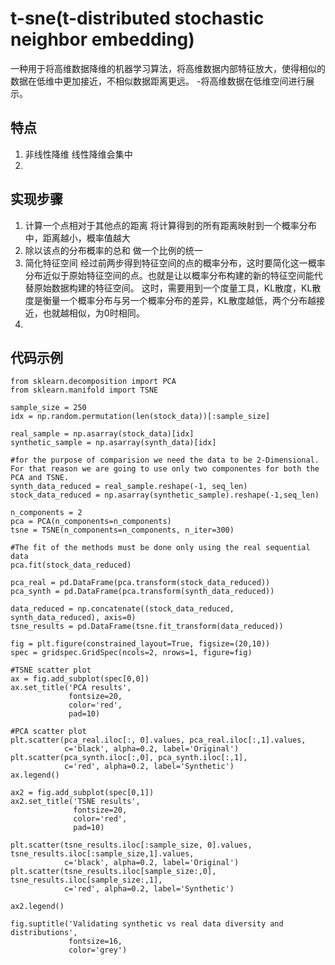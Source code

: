 # t-sne(t-distributed stochastic neighbor embedding)
一种用于将高维数据降维的机器学习算法，将高维数据内部特征放大，使得相似的数据在低维中更加接近，不相似数据距离更远。
-将高维数据在低维空间进行展示。

## 特点
1. 非线性降维
   线性降维会集中
2. 
## 实现步骤
1. 计算一个点相对于其他点的距离
   将计算得到的所有距离映射到一个概率分布中，距离越小，概率值越大
2. 除以该点的分布概率的总和
   做一个比例的统一
3. 简化特征空间
   经过前两步得到特征空间的点的概率分布，这时要简化这一概率分布近似于原始特征空间的点。也就是让以概率分布构建的新的特征空间能代替原始数据构建的特征空间。
   这时，需要用到一个度量工具，KL散度，KL散度是衡量一个概率分布与另一个概率分布的差异，KL散度越低，两个分布越接近，也就越相似，为0时相同。
4. 

## 代码示例
```
from sklearn.decomposition import PCA
from sklearn.manifold import TSNE

sample_size = 250
idx = np.random.permutation(len(stock_data))[:sample_size]

real_sample = np.asarray(stock_data)[idx]
synthetic_sample = np.asarray(synth_data)[idx]

#for the purpose of comparision we need the data to be 2-Dimensional. For that reason we are going to use only two componentes for both the PCA and TSNE.
synth_data_reduced = real_sample.reshape(-1, seq_len)
stock_data_reduced = np.asarray(synthetic_sample).reshape(-1,seq_len)

n_components = 2
pca = PCA(n_components=n_components)
tsne = TSNE(n_components=n_components, n_iter=300)

#The fit of the methods must be done only using the real sequential data
pca.fit(stock_data_reduced)

pca_real = pd.DataFrame(pca.transform(stock_data_reduced))
pca_synth = pd.DataFrame(pca.transform(synth_data_reduced))

data_reduced = np.concatenate((stock_data_reduced, synth_data_reduced), axis=0)
tsne_results = pd.DataFrame(tsne.fit_transform(data_reduced))

fig = plt.figure(constrained_layout=True, figsize=(20,10))
spec = gridspec.GridSpec(ncols=2, nrows=1, figure=fig)

#TSNE scatter plot
ax = fig.add_subplot(spec[0,0])
ax.set_title('PCA results',
             fontsize=20,
             color='red',
             pad=10)

#PCA scatter plot
plt.scatter(pca_real.iloc[:, 0].values, pca_real.iloc[:,1].values,
            c='black', alpha=0.2, label='Original')
plt.scatter(pca_synth.iloc[:,0], pca_synth.iloc[:,1],
            c='red', alpha=0.2, label='Synthetic')
ax.legend()

ax2 = fig.add_subplot(spec[0,1])
ax2.set_title('TSNE results',
              fontsize=20,
              color='red',
              pad=10)

plt.scatter(tsne_results.iloc[:sample_size, 0].values, tsne_results.iloc[:sample_size,1].values,
            c='black', alpha=0.2, label='Original')
plt.scatter(tsne_results.iloc[sample_size:,0], tsne_results.iloc[sample_size:,1],
            c='red', alpha=0.2, label='Synthetic')

ax2.legend()

fig.suptitle('Validating synthetic vs real data diversity and distributions',
             fontsize=16,
             color='grey')
```